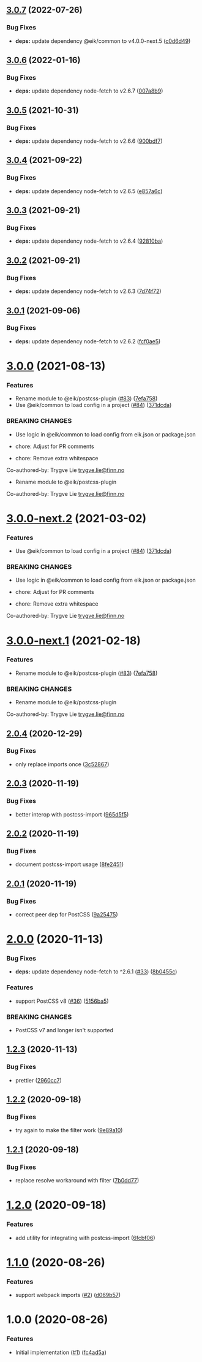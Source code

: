 ## [3.0.7](https://github.com/eik-lib/postcss-import-map/compare/v3.0.6...v3.0.7) (2022-07-26)


### Bug Fixes

* **deps:** update dependency @eik/common to v4.0.0-next.5 ([c0d6d49](https://github.com/eik-lib/postcss-import-map/commit/c0d6d49257d720e8b90cbc01e58026d190dfe5f8))

## [3.0.6](https://github.com/eik-lib/postcss-import-map/compare/v3.0.5...v3.0.6) (2022-01-16)


### Bug Fixes

* **deps:** update dependency node-fetch to v2.6.7 ([007a8b9](https://github.com/eik-lib/postcss-import-map/commit/007a8b9400a26e8b49fc1b2ee458b6637ad2ec23))

## [3.0.5](https://github.com/eik-lib/postcss-import-map/compare/v3.0.4...v3.0.5) (2021-10-31)


### Bug Fixes

* **deps:** update dependency node-fetch to v2.6.6 ([900bdf7](https://github.com/eik-lib/postcss-import-map/commit/900bdf7709028538239787fea939790bcfd320c5))

## [3.0.4](https://github.com/eik-lib/postcss-import-map/compare/v3.0.3...v3.0.4) (2021-09-22)


### Bug Fixes

* **deps:** update dependency node-fetch to v2.6.5 ([e857a6c](https://github.com/eik-lib/postcss-import-map/commit/e857a6c8a5978e93e9a1ebef90848fe34fc47ee9))

## [3.0.3](https://github.com/eik-lib/postcss-import-map/compare/v3.0.2...v3.0.3) (2021-09-21)


### Bug Fixes

* **deps:** update dependency node-fetch to v2.6.4 ([92810ba](https://github.com/eik-lib/postcss-import-map/commit/92810ba91fbb6c7611e6fbd899370197f1c58a8f))

## [3.0.2](https://github.com/eik-lib/postcss-import-map/compare/v3.0.1...v3.0.2) (2021-09-21)


### Bug Fixes

* **deps:** update dependency node-fetch to v2.6.3 ([7d74f72](https://github.com/eik-lib/postcss-import-map/commit/7d74f72e111b127189158da8cfdce838292ca7c6))

## [3.0.1](https://github.com/eik-lib/postcss-import-map/compare/v3.0.0...v3.0.1) (2021-09-06)


### Bug Fixes

* **deps:** update dependency node-fetch to v2.6.2 ([fcf0ae5](https://github.com/eik-lib/postcss-import-map/commit/fcf0ae5659a7f0ace755b7e36d10c6d52fd3621c))

# [3.0.0](https://github.com/eik-lib/postcss-import-map/compare/v2.0.4...v3.0.0) (2021-08-13)


### Features

* Rename module to @eik/postcss-plugin ([#83](https://github.com/eik-lib/postcss-import-map/issues/83)) ([7efa758](https://github.com/eik-lib/postcss-import-map/commit/7efa758f4dc8162e4ca500a7628d7c80f4151b61))
* Use @eik/common to load config in a project ([#84](https://github.com/eik-lib/postcss-import-map/issues/84)) ([371dcda](https://github.com/eik-lib/postcss-import-map/commit/371dcda2c5245c3759ee4c45e27fc64f926f88fc))


### BREAKING CHANGES

* Use logic in @eik/common to load config from eik.json or package.json

* chore: Adjust for PR comments

* chore: Remove extra whitespace

Co-authored-by: Trygve Lie <trygve.lie@finn.no>
* Rename module to @eik/postcss-plugin

Co-authored-by: Trygve Lie <trygve.lie@finn.no>

# [3.0.0-next.2](https://github.com/eik-lib/postcss-import-map/compare/v3.0.0-next.1...v3.0.0-next.2) (2021-03-02)


### Features

* Use @eik/common to load config in a project ([#84](https://github.com/eik-lib/postcss-import-map/issues/84)) ([371dcda](https://github.com/eik-lib/postcss-import-map/commit/371dcda2c5245c3759ee4c45e27fc64f926f88fc))


### BREAKING CHANGES

* Use logic in @eik/common to load config from eik.json or package.json

* chore: Adjust for PR comments

* chore: Remove extra whitespace

Co-authored-by: Trygve Lie <trygve.lie@finn.no>

# [3.0.0-next.1](https://github.com/eik-lib/postcss-import-map/compare/v2.0.4...v3.0.0-next.1) (2021-02-18)


### Features

* Rename module to @eik/postcss-plugin ([#83](https://github.com/eik-lib/postcss-import-map/issues/83)) ([7efa758](https://github.com/eik-lib/postcss-import-map/commit/7efa758f4dc8162e4ca500a7628d7c80f4151b61))


### BREAKING CHANGES

* Rename module to @eik/postcss-plugin

Co-authored-by: Trygve Lie <trygve.lie@finn.no>

## [2.0.4](https://github.com/eik-lib/postcss-import-map/compare/v2.0.3...v2.0.4) (2020-12-29)


### Bug Fixes

* only replace imports once ([3c52867](https://github.com/eik-lib/postcss-import-map/commit/3c52867dc22b8ba50716d47ea6971924b3970d86))

## [2.0.3](https://github.com/eik-lib/postcss-import-map/compare/v2.0.2...v2.0.3) (2020-11-19)


### Bug Fixes

* better interop with postcss-import ([965d5f5](https://github.com/eik-lib/postcss-import-map/commit/965d5f52bc9585817c5c0b9fda0d1868df009a4a))

## [2.0.2](https://github.com/eik-lib/postcss-import-map/compare/v2.0.1...v2.0.2) (2020-11-19)


### Bug Fixes

* document postcss-import usage ([8fe2451](https://github.com/eik-lib/postcss-import-map/commit/8fe24514aa7a32585d73e8b7aa6b2080d4ee35b8))

## [2.0.1](https://github.com/eik-lib/postcss-import-map/compare/v2.0.0...v2.0.1) (2020-11-19)


### Bug Fixes

* correct peer dep for PostCSS ([9a25475](https://github.com/eik-lib/postcss-import-map/commit/9a25475d5b0793bb8397fe6b5e393e0e3a8440c2))

# [2.0.0](https://github.com/eik-lib/postcss-import-map/compare/v1.2.3...v2.0.0) (2020-11-13)


### Bug Fixes

* **deps:** update dependency node-fetch to ^2.6.1 ([#33](https://github.com/eik-lib/postcss-import-map/issues/33)) ([8b0455c](https://github.com/eik-lib/postcss-import-map/commit/8b0455c5c812d7db15d5f39d8d067fcd42f966a8))


### Features

* support PostCSS v8 ([#36](https://github.com/eik-lib/postcss-import-map/issues/36)) ([5156ba5](https://github.com/eik-lib/postcss-import-map/commit/5156ba5a01aab1781b01a0756772cb0804ea0740))


### BREAKING CHANGES

* PostCSS v7 and longer isn't supported

## [1.2.3](https://github.com/eik-lib/postcss-import-map/compare/v1.2.2...v1.2.3) (2020-11-13)


### Bug Fixes

* prettier ([2960cc7](https://github.com/eik-lib/postcss-import-map/commit/2960cc771b0c63606a1ea9b95d134eeef978ae02))

## [1.2.2](https://github.com/eik-lib/postcss-import-map/compare/v1.2.1...v1.2.2) (2020-09-18)


### Bug Fixes

* try again to make the filter work ([9e89a10](https://github.com/eik-lib/postcss-import-map/commit/9e89a1002a2261615238b2f0433cbee8a1b9a2b7))

## [1.2.1](https://github.com/eik-lib/postcss-import-map/compare/v1.2.0...v1.2.1) (2020-09-18)


### Bug Fixes

* replace resolve workaround with filter ([7b0dd77](https://github.com/eik-lib/postcss-import-map/commit/7b0dd7715ef537baeae4dd713beb6882c49a84cd))

# [1.2.0](https://github.com/eik-lib/postcss-import-map/compare/v1.1.0...v1.2.0) (2020-09-18)


### Features

* add utility for integrating with postcss-import ([6fcbf06](https://github.com/eik-lib/postcss-import-map/commit/6fcbf06190516ceb1340206b581a0a80b401fa2e))

# [1.1.0](https://github.com/eik-lib/postcss-import-map/compare/v1.0.0...v1.1.0) (2020-08-26)


### Features

* support webpack imports ([#2](https://github.com/eik-lib/postcss-import-map/issues/2)) ([d069b57](https://github.com/eik-lib/postcss-import-map/commit/d069b570ef19d3c89615a7668cfc707d3ec246f7))

# 1.0.0 (2020-08-26)


### Features

* Initial implementation ([#1](https://github.com/eik-lib/postcss-import-map/issues/1)) ([fc4ad5a](https://github.com/eik-lib/postcss-import-map/commit/fc4ad5a0295aea374482fd9b9cf3aa7219236624))
